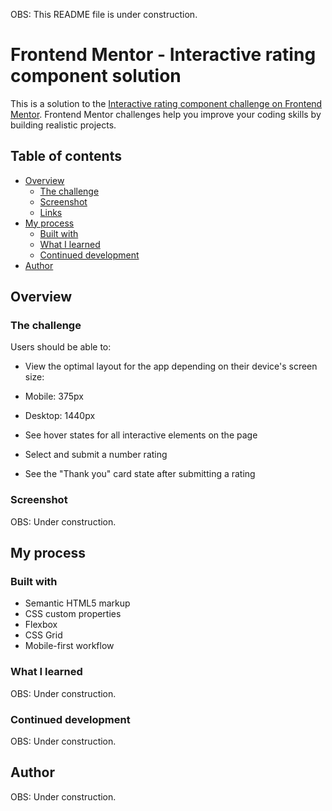 OBS: This README file is under construction.

# Frontend Mentor - Interactive rating component solution

This is a solution to the [Interactive rating component challenge on Frontend Mentor](https://www.frontendmentor.io/challenges/interactive-rating-component-koxpeBUmI). Frontend Mentor challenges help you improve your coding skills by building realistic projects. 

## Table of contents

- [Overview](#overview)
  - [The challenge](#the-challenge)
  - [Screenshot](#screenshot)
  - [Links](#links)
- [My process](#my-process)
  - [Built with](#built-with)
  - [What I learned](#what-i-learned)
  - [Continued development](#continued-development)
- [Author](#author)


## Overview

### The challenge

Users should be able to:

- View the optimal layout for the app depending on their device's screen size: 
- Mobile: 375px
- Desktop: 1440px

- See hover states for all interactive elements on the page
- Select and submit a number rating
- See the "Thank you" card state after submitting a rating

### Screenshot
OBS: Under construction.

## My process

### Built with

- Semantic HTML5 markup
- CSS custom properties
- Flexbox
- CSS Grid
- Mobile-first workflow

### What I learned
OBS: Under construction.

### Continued development
OBS: Under construction.

## Author
OBS: Under construction.


